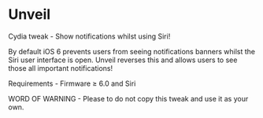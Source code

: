 Unveil
======

Cydia tweak - Show notifications whilst using Siri! 

By default iOS 6 prevents users from seeing notifications banners whilst the Siri user interface is open. Unveil reverses this and allows users to see those all important notifications! 

Requirements - Firmware ≥ 6.0 and Siri 

WORD OF WARNING - Please to do not copy this tweak and use it as your own. 
